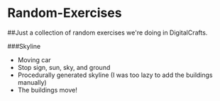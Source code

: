 # Random-Exercises
##Just a collection of random exercises we're doing in DigitalCrafts.


###Skyline
- Moving car
- Stop sign, sun, sky, and ground
- Procedurally generated skyline (I was too lazy to add the buildings manually)
- The buildings move!
